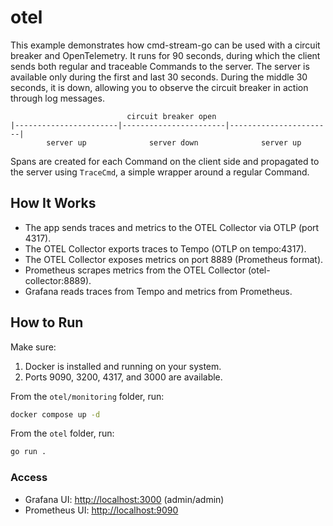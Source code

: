# otel

This example demonstrates how cmd-stream-go can be used with a circuit breaker
and OpenTelemetry. It runs for 90 seconds, during which the client sends both
regular and traceable Commands to the server. The server is available only
during the first and last 30 seconds. During the middle 30 seconds, it is down,
allowing you to observe the circuit breaker in action through log messages.

```
                          circuit breaker open
|-----------------------|-----------------------|-----------------------|
        server up              server down              server up 

```

Spans are created for each Command on the client side and propagated to the
server using `TraceCmd`, a simple wrapper around a regular Command.

## How It Works

- The app sends traces and metrics to the OTEL Collector via OTLP (port 4317).
- The OTEL Collector exports traces to Tempo (OTLP on tempo:4317).
- The OTEL Collector exposes metrics on port 8889 (Prometheus format).
- Prometheus scrapes metrics from the OTEL Collector (otel-collector:8889).
- Grafana reads traces from Tempo and metrics from Prometheus.

## How to Run

Make sure:

1. Docker is installed and running on your system.
2. Ports 9090, 3200, 4317, and 3000 are available.

From the `otel/monitoring` folder, run:

```bash
docker compose up -d
```

From the `otel` folder, run:

```bash
go run .
```

### Access

- Grafana UI: <http://localhost:3000> (admin/admin)
- Prometheus UI: <http://localhost:9090>
